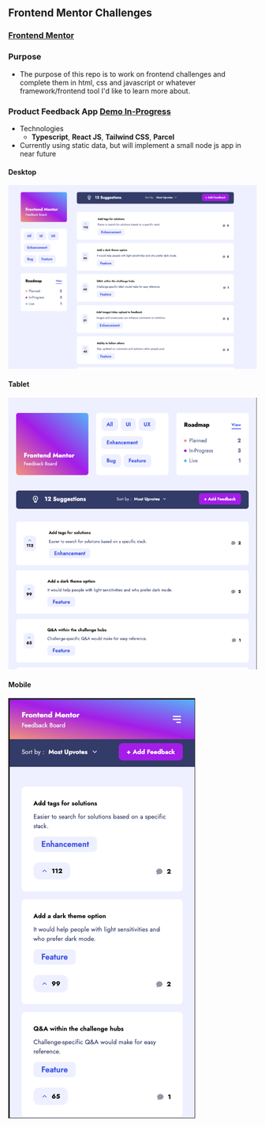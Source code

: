## Frontend Mentor Challenges

### [Frontend Mentor](https://www.frontendmentor.io/)

### Purpose

- The purpose of this repo is to work on frontend challenges and complete them in html, css and javascript or whatever framework/frontend tool I'd like to learn more about.

### Product Feedback App [Demo In-Progress](https://unrivaled-sprinkles-d441b7.netlify.app/)

- Technologies
  - **Typescript**, **React JS**, **Tailwind CSS**, **Parcel**
- Currently using static data, but will implement a small node js app in near future

#### Desktop

![Desktop](./react/product-feedback/readme-images/feedback-desktop.png)

#### Tablet

![Tablet](./react/product-feedback/readme-images/feedback-tablet.png)

#### Mobile

![Mobile](./react/product-feedback/readme-images/feedback-mobile.png)
